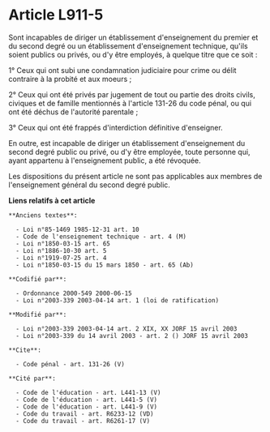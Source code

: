 # Article L911-5

Sont incapables de diriger un établissement d'enseignement du premier et du second degré ou un établissement d'enseignement
technique, qu'ils soient publics ou privés, ou d'y être employés, à quelque titre que ce soit :

1° Ceux qui ont subi une condamnation judiciaire pour crime ou délit contraire à la probité et aux moeurs ;

2° Ceux qui ont été privés par jugement de tout ou partie des droits civils, civiques et de famille mentionnés à l'article
131-26 du code pénal, ou qui ont été déchus de l'autorité parentale ;

3° Ceux qui ont été frappés d'interdiction définitive d'enseigner.

En outre, est incapable de diriger un établissement d'enseignement du second degré public ou privé, ou d'y être employée,
toute personne qui, ayant appartenu à l'enseignement public, a été révoquée.

Les dispositions du présent article ne sont pas applicables aux membres de l'enseignement général du second degré public.

**Liens relatifs à cet article**

	**Anciens textes**:

	  - Loi n°85-1469 1985-12-31 art. 10
	  - Code de l'enseignement technique - art. 4 (M)
	  - Loi n°1850-03-15 art. 65
	  - Loi n°1886-10-30 art. 5
	  - Loi n°1919-07-25 art. 4
	  - Loi n°1850-03-15 du 15 mars 1850 - art. 65 (Ab)

	**Codifié par**:

	  - Ordonnance 2000-549 2000-06-15
	  - Loi n°2003-339 2003-04-14 art. 1 (loi de ratification)

	**Modifié par**:

	  - Loi n°2003-339 2003-04-14 art. 2 XIX, XX JORF 15 avril 2003
	  - Loi n°2003-339 du 14 avril 2003 - art. 2 () JORF 15 avril 2003

	**Cite**:

	  - Code pénal - art. 131-26 (V)

	**Cité par**:

	  - Code de l'éducation - art. L441-13 (V)
	  - Code de l'éducation - art. L441-5 (V)
	  - Code de l'éducation - art. L441-9 (V)
	  - Code du travail - art. R6233-12 (VD)
	  - Code du travail - art. R6261-17 (V)
